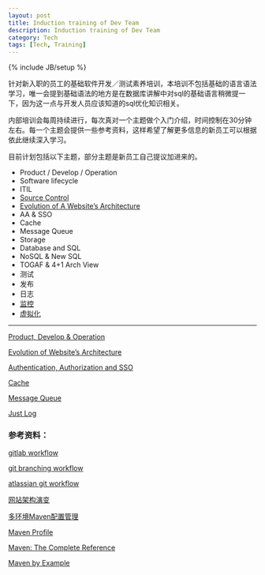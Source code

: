 ```yaml
---
layout: post
title: Induction training of Dev Team
description: Induction training of Dev Team
category: Tech
tags: [Tech, Training]
---
```

{% include JB/setup %}

针对新入职的员工的基础软件开发／测试素养培训，本培训不包括基础的语言语法学习，唯一会提到基础语法的地方是在数据库讲解中对sql的基础语言稍微提一下，因为这一点与开发人员应该知道的sql优化知识相关。

内部培训会每周持续进行，每次真对一个主题做个入门介绍，时间控制在30分钟左右。每一个主题会提供一些参考资料，这样希望了解更多信息的新员工可以根据依此继续深入学习。

目前计划包括以下主题，部分主题是新员工自己提议加进来的。

* Product / Develop / Operation
* Software lifecycle
* ITIL
* [Source Control](/tech/git-workflow)
* [Evolution of A Website’s Architecture](/tech/evolution-of-a-website-architecture)
* AA & SSO
* Cache
* Message Queue
* Storage
* Database and SQL
* NoSQL & New SQL
* TOGAF & 4+1 Arch View
* 测试
* 发布
* 日志
* [监控](/tech/elk-statsd)
* [虚拟化](/tech/vagrant-docker-virtualize-development-enviorment)

-----

[Product, Develop & Operation](/images/att/Induction-training-Product-Dev-Ops.pdf)

[Evolution of Website’s Architecture](/images/att/Induction-training-Evolution-of-WebSite.pdf)

[Authentication, Authorization and SSO](/images/att/Induction-Training-Au-Az-SSO.pdf)

[Cache](/images/att/Induction-Training-Cache.pdf)

[Message Queue](/images/att/Induction-Training-Message-Queue.pdf)

[Just Log](/images/att/induction-training-just-log.pdf)


### 参考资料：

[gitlab workflow](https://about.gitlab.com/2014/09/29/gitlab-flow/)

[git branching workflow](http://nvie.com/posts/a-successful-git-branching-model/)

[atlassian git workflow](https://www.atlassian.com/git/tutorials/comparing-workflows)

[网站架构演变](http://greemranqq.iteye.com/blog/1997800)

[多环境Maven配置管理](http://buzheng.org/maven-profile-for-multiple-enviroments.html)

[Maven Profile](http://buzheng.org/maven-profile-for-multiple-enviroments.html)

[Maven: The Complete Reference](http://books.sonatype.com/mvnref-book/reference/public-book.html)

[Maven by Example](http://books.sonatype.com/mvnex-book/reference/public-book.html)
